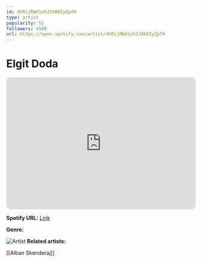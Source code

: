 ```yaml
---
id: 4hRijRWd1vh3JX68IyZpfH
type: artist
popularity: 51
followers: 4500
url: https://open.spotify.com/artist/4hRijRWd1vh3JX68IyZpfH
---
```

# Elgit Doda

<iframe style="border-radius:12px" src="https://open.spotify.com/embed/artist/4hRijRWd1vh3JX68IyZpfH" width="100%" height="352" frameBorder="0" allowfullscreen="" allow="autoplay; clipboard-write; encrypted-media; fullscreen; picture-in-picture" loading="lazy"></iframe>

**Spotify URL:** [Link](https://open.spotify.com/artist/4hRijRWd1vh3JX68IyZpfH)

**Genre:** 

![Artist](https://i.scdn.co/image/ab6761610000e5eb481b05ab54feac5ee5dc20c4)
**Related artists:**

[[Alban Skenderaj]]
